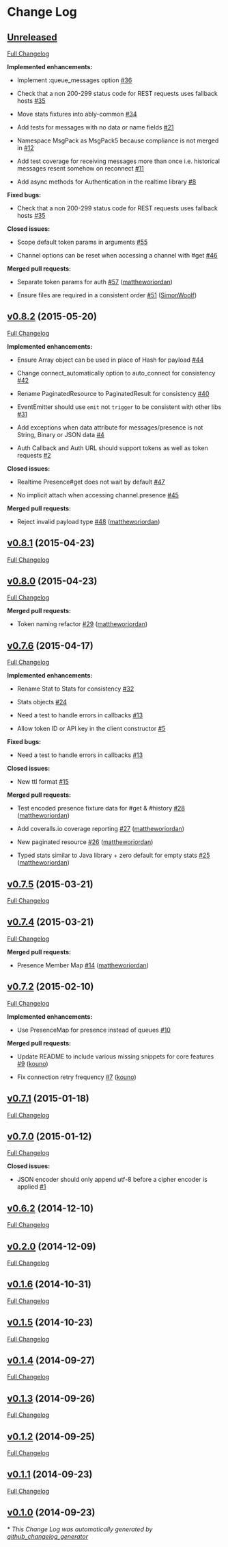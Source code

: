 # Change Log

## [Unreleased](https://github.com/ably/ably-ruby/tree/HEAD)

[Full Changelog](https://github.com/ably/ably-ruby/compare/v0.8.2...HEAD)

**Implemented enhancements:**

- Implement :queue\_messages option [\#36](https://github.com/ably/ably-ruby/issues/36)

- Check that a non 200-299 status code for REST requests uses fallback hosts [\#35](https://github.com/ably/ably-ruby/issues/35)

- Move stats fixtures into ably-common [\#34](https://github.com/ably/ably-ruby/issues/34)

- Add tests for messages with no data or name fields [\#21](https://github.com/ably/ably-ruby/issues/21)

- Namespace MsgPack as MsgPack5 because compliance is not merged in [\#12](https://github.com/ably/ably-ruby/issues/12)

- Add test coverage for receiving messages more than once i.e. historical messages resent somehow on reconnect [\#11](https://github.com/ably/ably-ruby/issues/11)

- Add async methods for Authentication in the realtime library [\#8](https://github.com/ably/ably-ruby/issues/8)

**Fixed bugs:**

- Check that a non 200-299 status code for REST requests uses fallback hosts [\#35](https://github.com/ably/ably-ruby/issues/35)

**Closed issues:**

- Scope default token params in arguments [\#55](https://github.com/ably/ably-ruby/issues/55)

- Channel options can be reset when accessing a channel with \#get [\#46](https://github.com/ably/ably-ruby/issues/46)

**Merged pull requests:**

- Separate token params for auth [\#57](https://github.com/ably/ably-ruby/pull/57) ([mattheworiordan](https://github.com/mattheworiordan))

- Ensure files are required in a consistent order [\#51](https://github.com/ably/ably-ruby/pull/51) ([SimonWoolf](https://github.com/SimonWoolf))

## [v0.8.2](https://github.com/ably/ably-ruby/tree/v0.8.2) (2015-05-20)

[Full Changelog](https://github.com/ably/ably-ruby/compare/v0.8.1...v0.8.2)

**Implemented enhancements:**

- Ensure Array object can be used in place of Hash for payload [\#44](https://github.com/ably/ably-ruby/issues/44)

- Change connect\_automatically option to auto\_connect for consistency [\#42](https://github.com/ably/ably-ruby/issues/42)

- Rename PaginatedResource to PaginatedResult for consistency [\#40](https://github.com/ably/ably-ruby/issues/40)

- EventEmitter should use `emit` not `trigger` to be consistent with other libs [\#31](https://github.com/ably/ably-ruby/issues/31)

- Add exceptions when data attribute for messages/presence is not String, Binary or JSON data [\#4](https://github.com/ably/ably-ruby/issues/4)

- Auth Callback and Auth URL should support tokens as well as token requests [\#2](https://github.com/ably/ably-ruby/issues/2)

**Closed issues:**

- Realtime Presence\#get does not wait by default [\#47](https://github.com/ably/ably-ruby/issues/47)

- No implicit attach when accessing channel.presence [\#45](https://github.com/ably/ably-ruby/issues/45)

**Merged pull requests:**

- Reject invalid payload type [\#48](https://github.com/ably/ably-ruby/pull/48) ([mattheworiordan](https://github.com/mattheworiordan))

## [v0.8.1](https://github.com/ably/ably-ruby/tree/v0.8.1) (2015-04-23)

[Full Changelog](https://github.com/ably/ably-ruby/compare/v0.8.0...v0.8.1)

## [v0.8.0](https://github.com/ably/ably-ruby/tree/v0.8.0) (2015-04-23)

[Full Changelog](https://github.com/ably/ably-ruby/compare/v0.7.6...v0.8.0)

**Merged pull requests:**

- Token naming refactor [\#29](https://github.com/ably/ably-ruby/pull/29) ([mattheworiordan](https://github.com/mattheworiordan))

## [v0.7.6](https://github.com/ably/ably-ruby/tree/v0.7.6) (2015-04-17)

[Full Changelog](https://github.com/ably/ably-ruby/compare/v0.7.5...v0.7.6)

**Implemented enhancements:**

- Rename Stat to Stats for consistency [\#32](https://github.com/ably/ably-ruby/issues/32)

- Stats objects [\#24](https://github.com/ably/ably-ruby/issues/24)

- Need a test to handle errors in callbacks [\#13](https://github.com/ably/ably-ruby/issues/13)

- Allow token ID or API key in the client constructor [\#5](https://github.com/ably/ably-ruby/issues/5)

**Fixed bugs:**

- Need a test to handle errors in callbacks [\#13](https://github.com/ably/ably-ruby/issues/13)

**Closed issues:**

- New ttl format [\#15](https://github.com/ably/ably-ruby/issues/15)

**Merged pull requests:**

- Test encoded presence fixture data for \#get & \#history [\#28](https://github.com/ably/ably-ruby/pull/28) ([mattheworiordan](https://github.com/mattheworiordan))

- Add coveralls.io coverage reporting [\#27](https://github.com/ably/ably-ruby/pull/27) ([mattheworiordan](https://github.com/mattheworiordan))

- New paginated resource [\#26](https://github.com/ably/ably-ruby/pull/26) ([mattheworiordan](https://github.com/mattheworiordan))

- Typed stats similar to Java library + zero default for empty stats [\#25](https://github.com/ably/ably-ruby/pull/25) ([mattheworiordan](https://github.com/mattheworiordan))

## [v0.7.5](https://github.com/ably/ably-ruby/tree/v0.7.5) (2015-03-21)

[Full Changelog](https://github.com/ably/ably-ruby/compare/v0.7.4...v0.7.5)

## [v0.7.4](https://github.com/ably/ably-ruby/tree/v0.7.4) (2015-03-21)

[Full Changelog](https://github.com/ably/ably-ruby/compare/v0.7.2...v0.7.4)

**Merged pull requests:**

- Presence Member Map [\#14](https://github.com/ably/ably-ruby/pull/14) ([mattheworiordan](https://github.com/mattheworiordan))

## [v0.7.2](https://github.com/ably/ably-ruby/tree/v0.7.2) (2015-02-10)

[Full Changelog](https://github.com/ably/ably-ruby/compare/v0.7.1...v0.7.2)

**Implemented enhancements:**

- Use PresenceMap for presence instead of queues [\#10](https://github.com/ably/ably-ruby/issues/10)

**Merged pull requests:**

- Update README to include various missing snippets for core features [\#9](https://github.com/ably/ably-ruby/pull/9) ([kouno](https://github.com/kouno))

- Fix connection retry frequency [\#7](https://github.com/ably/ably-ruby/pull/7) ([kouno](https://github.com/kouno))

## [v0.7.1](https://github.com/ably/ably-ruby/tree/v0.7.1) (2015-01-18)

[Full Changelog](https://github.com/ably/ably-ruby/compare/v0.7.0...v0.7.1)

## [v0.7.0](https://github.com/ably/ably-ruby/tree/v0.7.0) (2015-01-12)

[Full Changelog](https://github.com/ably/ably-ruby/compare/v0.6.2...v0.7.0)

**Closed issues:**

- JSON encoder should only append utf-8 before a cipher encoder is applied [\#1](https://github.com/ably/ably-ruby/issues/1)

## [v0.6.2](https://github.com/ably/ably-ruby/tree/v0.6.2) (2014-12-10)

[Full Changelog](https://github.com/ably/ably-ruby/compare/v0.2.0...v0.6.2)

## [v0.2.0](https://github.com/ably/ably-ruby/tree/v0.2.0) (2014-12-09)

[Full Changelog](https://github.com/ably/ably-ruby/compare/v0.1.6...v0.2.0)

## [v0.1.6](https://github.com/ably/ably-ruby/tree/v0.1.6) (2014-10-31)

[Full Changelog](https://github.com/ably/ably-ruby/compare/v0.1.5...v0.1.6)

## [v0.1.5](https://github.com/ably/ably-ruby/tree/v0.1.5) (2014-10-23)

[Full Changelog](https://github.com/ably/ably-ruby/compare/v0.1.4...v0.1.5)

## [v0.1.4](https://github.com/ably/ably-ruby/tree/v0.1.4) (2014-09-27)

[Full Changelog](https://github.com/ably/ably-ruby/compare/v0.1.3...v0.1.4)

## [v0.1.3](https://github.com/ably/ably-ruby/tree/v0.1.3) (2014-09-26)

[Full Changelog](https://github.com/ably/ably-ruby/compare/v0.1.2...v0.1.3)

## [v0.1.2](https://github.com/ably/ably-ruby/tree/v0.1.2) (2014-09-25)

[Full Changelog](https://github.com/ably/ably-ruby/compare/v0.1.1...v0.1.2)

## [v0.1.1](https://github.com/ably/ably-ruby/tree/v0.1.1) (2014-09-23)

[Full Changelog](https://github.com/ably/ably-ruby/compare/v0.1.0...v0.1.1)

## [v0.1.0](https://github.com/ably/ably-ruby/tree/v0.1.0) (2014-09-23)



\* *This Change Log was automatically generated by [github_changelog_generator](https://github.com/skywinder/Github-Changelog-Generator)*
